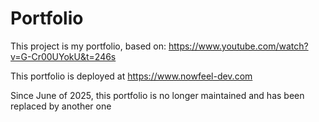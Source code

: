 # Portfolio

This project is my portfolio, based on: https://www.youtube.com/watch?v=G-Cr00UYokU&t=246s 

This portfolio is deployed at https://www.nowfeel-dev.com


Since June of 2025, this portfolio is no longer maintained and has been replaced by another one
